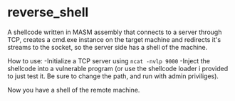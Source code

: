 # reverse_shell
A shellcode written in MASM assembly that connects to a server through TCP, creates a cmd.exe instance on the target machine and redirects it's streams to the socket, so the server side has a shell of the machine.

How to use:
-Initialize a TCP server using `ncat -nvlp 9000`
-Inject the shellcode into a vulnerable program (or use the shellcode loader i provided to just test it. Be sure to change the path, and run with admin priviliges).

Now you have a shell of the remote machine.

